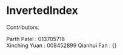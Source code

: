 # InvertedIndex

Contributors:

Parth Patel : 013705718  
Xinching Yuan : 008452899
Qianhui Fan : {}  
